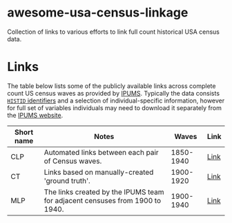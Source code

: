 # awesome-usa-census-linkage
Collection of links to various efforts to link full count historical USA census data.

# Links

The table below lists some of the publicly available links across complete count US census waves as provided by [IPUMS](https://usa.ipums.org/usa/complete_count.shtml). Typically the data consists  [`HISTID` identifiers](https://usa.ipums.org/usa-action/variables/HISTID#description_section) and a selection of individual-specific information, however for full set of variables individuals may need to download it separately from the [IPUMS website](https://usa.ipums.org/usa/doc.shtml).

| Short name | Notes                                                                        | Waves     | Link                                                       |
|------------|------------------------------------------------------------------------------|-----------|------------------------------------------------------------|
| CLP        | Automated links between each pair of Census waves.                           | 1850-1940 | [Link](https://censuslinkingproject.org/data/)             |
| CT         | Links based on manually-created 'ground truth'.                              | 1900-1920 | [Link](https://www.openicpsr.org/openicpsr/project/144904) |
| MLP        | The links created by the IPUMS team for adjacent censuses from 1900 to 1940. | 1900-1940 | [Link](https://usa.ipums.org/usa/mlp.shtml)                |
